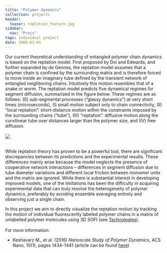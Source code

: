 ```yaml
---
title: "Polymer dynamics"
collection: projects
header:
  teaser: reptation_feature.jpg
sidebar:
  nav: "Projs"
tags: individual project
date: 1906-01-01
---
```


Our current theoretical understanding of entangled polymer chain dynamics is based on the reptation model. First proposed by Doi and Edwards, and further expanded by de Gennes, the reptation model assumes that a polymer chain is confined by the surrounding matrix and is therefore forced to move inside an imaginary tube defined by the transient network of entangled neighboring chains. Intuitively this motion resembles that of a snake or worm.
The reptation model predicts five dynamical regimes for segment diffusion, summarized in the figure below. These regimes are as follows: (0) sub-segmental processes (“glassy dynamics”) at very short times (microseconds), (I) small motion subject only to chain connectivity, (II) “local reptation”: short-distance motion within the constraints imposed by the surrounding chains (“tube”), (III) “reptation”: diffusive motion along the curvilinear tube over distances larger than the polymer size, and (IV) free diffusion.
<br/><br/>
<img src='/images/PIC_WF.jpg'>

<br/>
While reptation theory has proven to be a powerful tool, there are significant discrepancies between its predictions and the experimental results. These differences mainly arise because the model neglects the presence of cooperative network interactions – differences in segment diffusion due to tube diameter variations and different local friction between monomer units and the matrix are ignored. While there is substantial interest in developing improved models, one of the limitations has been the difficulty in acquiring experimental data that can truly resolve the heterogeneity of polymer dynamics, preferably by avoiding ensemble averaging entirely and observing just a single chain.

In this project we aim to directly visualize the reptation motion by tracking the motion of individual fluorescently labeled polymer chains in a matrix of unlabelled polymer molecules using 3D SOFI (see
<a href="{{ site.github.url }}/menu/technologies.html">Technologies</a>).
<br/><br/>
For more information:
* Keshavarz M., et al. (2016) *Nanoscale Study of Polymer Dynamics*, ACS Nano, 10(1), pages 1434–1441 (article can be found <a href="https://pubs.acs.org/doi/abs/10.1021/acsnano.5b06931">here</a>)
